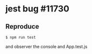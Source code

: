 # jest bug #11730

## Reproduce

```sh
$ npm run test
```

and observer the console and App.test.js
